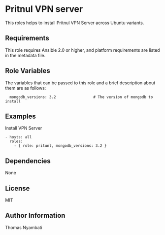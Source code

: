 # Pritnul VPN server

This roles helps to install Pritnul VPN Server across Ubuntu variants.

## Requirements

This role requires Ansible 2.0 or higher, and platform requirements are listed in the metadata file.

## Role Variables

The variables that can be passed to this role and a brief description about them are as follows:
```
  mongodb_versions: 3.2                 # The version of mongodb to install

```
## Examples

Install VPN Server
```
- hosts: all
  roles:
    - { role: pritunl, mongodb_versions: 3.2 }
```
## Dependencies

None

## License

MIT

## Author Information

Thomas Nyambati
